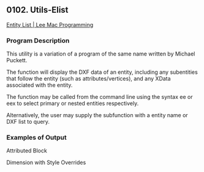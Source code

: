 ## 0102. Utils-Elist

[Entity List | Lee Mac Programming](http://www.lee-mac.com/entitylist.html)

### Program Description

This utility is a variation of a program of the same name written by Michael Puckett.

The function will display the DXF data of an entity, including any subentities that follow the entity (such as attributes/vertices), and any XData associated with the entity.

The function may be called from the command line using the syntax ee or eex to select primary or nested entities respectively.

Alternatively, the user may supply the subfunction with a entity name or DXF list to query.

### Examples of Output

Attributed Block

Dimension with Style Overrides